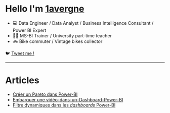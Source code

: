 # Hello I'm [1avergne](https://github.com/1avergne) 

- 💻 Data Engineer / Data Analyst / Business Intelligence Consultant / Power BI Expert
- 👨‍🏫 MS-BI Trainer / University part-time teacher 
- 🚲 Bike commuter / Vintage bikes collector 

🐦 [Tweet me !](https://twitter.com/1avergne)

---

# Articles

- [Créer un Pareto dans Power-BI](./Articles/Cr%C3%A9er-un-Pareto.html)
- [Embarquer une vidéo-dans-un-Dashboard-Power-BI](./Articles/Embarquer-une-vid%C3%A9o-dans-un-Dashboard-Power-BI.md)
- [Filtre dynamiques dans les _dashboards_ Power-BI](./Articles/Dynamic-filter-in-dashboard.html)
